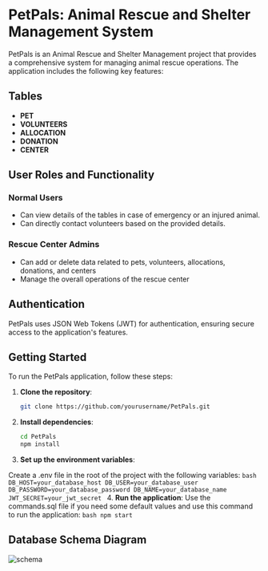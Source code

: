 # PetPals: Animal Rescue and Shelter Management System

PetPals is an Animal Rescue and Shelter Management project that provides a comprehensive system for managing animal rescue operations. The application includes the following key features:

## Tables

- **PET**
- **VOLUNTEERS**
- **ALLOCATION**
- **DONATION**
- **CENTER**

## User Roles and Functionality

### Normal Users
- Can view details of the tables in case of emergency or an injured animal.
- Can directly contact volunteers based on the provided details.

### Rescue Center Admins
- Can add or delete data related to pets, volunteers, allocations, donations, and centers
- Manage the overall operations of the rescue center

## Authentication

PetPals uses JSON Web Tokens (JWT) for authentication, ensuring secure access to the application's features.

## Getting Started

To run the PetPals application, follow these steps:

1. **Clone the repository**:
   ```bash
   git clone https://github.com/yourusername/PetPals.git
   ```
2. **Install dependencies**:
   ```bash
   cd PetPals
   npm install
   ```
3. **Set up the environment variables**:

Create a .env file in the root of the project with the following variables:
    ```bash
    DB_HOST=your_database_host
    DB_USER=your_database_user
    DB_PASSWORD=your_database_password
    DB_NAME=your_database_name
    JWT_SECRET=your_jwt_secret
    ```
4. **Run the application**:
Use the commands.sql file if you need some default values and use this command to run the application:
    ```bash
    npm start
    ```

## Database Schema Diagram
![schema](https://github.com/user-attachments/assets/f6468945-c484-4b65-97ac-61d4df90a05f)



